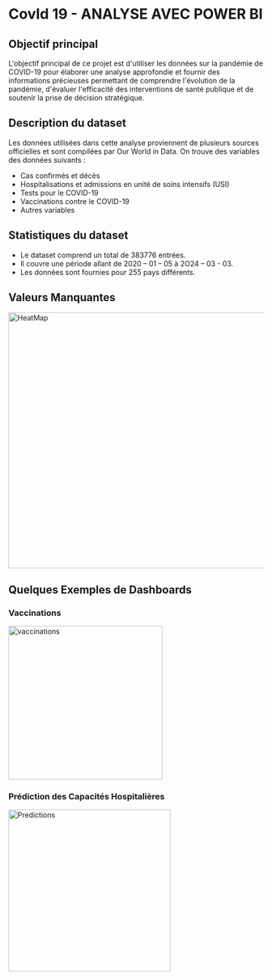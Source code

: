 # CovId 19 - ANALYSE AVEC POWER BI

## Objectif principal
L'objectif principal de ce projet est d'utiliser les données sur la pandémie de COVID-19 pour élaborer une analyse approfondie et fournir des informations précieuses permettant de comprendre l'évolution de la pandémie, d'évaluer l'efficacité des interventions de santé publique et de soutenir la prise de décision stratégique. 

## Description du dataset
Les données utilisées dans cette analyse proviennent de plusieurs sources officielles et sont compilées par Our World in Data. On trouve des variables des données suivants :
- Cas confirmés et décès 
- Hospitalisations et admissions en unité de soins intensifs (USI)
- Tests pour le COVID-19
- Vaccinations contre le COVID-19 
- Autres variables

## Statistiques du dataset
- Le dataset comprend un total de 383776 entrées.
- Il couvre une période allant de 2020 – 01 – 05  à 2O24 – 03 - 03.
- Les données sont fournies pour 255 pays différents.

## Valeurs Manquantes 
<img width="506" alt="HeatMap" src="https://github.com/LamiaaElOuatili/COVID19-Etude-BI/assets/121641051/d52f6bde-5c5b-4a0b-88f6-94cbc6b5376e">

## Quelques Exemples de Dashboards

### Vaccinations
<img width="304" alt="vaccinations" src="https://github.com/LamiaaElOuatili/COVID19-Etude-BI/assets/121641051/6ad01294-2f45-4d46-9001-f8f7ec582ea3">

### Prédiction des Capacités Hospitalières
<img width="320" alt="Predictions" src="https://github.com/LamiaaElOuatili/COVID19-Etude-BI/assets/121641051/d8216625-4051-46f1-8cdf-cc7389d7872f">








